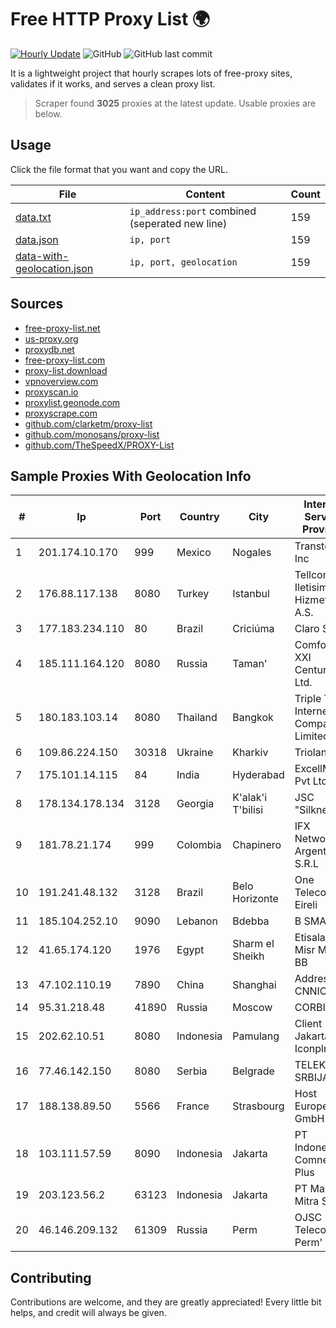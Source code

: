 
# Free HTTP Proxy List 🌍

[![Hourly Update](https://github.com/mertguvencli/http-proxy-list/actions/workflows/main.yml/badge.svg?branch=main)](https://github.com/mertguvencli/http-proxy-list/actions/workflows/main.yml)
![GitHub](https://img.shields.io/github/license/mertguvencli/http-proxy-list)
![GitHub last commit](https://img.shields.io/github/last-commit/mertguvencli/http-proxy-list)

It is a lightweight project that hourly scrapes lots of free-proxy sites, validates if it works, and serves a clean proxy list.


> Scraper found **3025** proxies at the latest update. Usable proxies are below.

## Usage

Click the file format that you want and copy the URL.


|File|Content|Count|
|----|-------|-----|
|[data.txt](https://raw.githubusercontent.com/mertguvencli/http-proxy-list/main/proxy-list/data.txt)|`ip_address:port` combined (seperated new line)|159|
|[data.json](https://raw.githubusercontent.com/mertguvencli/http-proxy-list/main/proxy-list/data.json)|`ip, port`|159|
|[data-with-geolocation.json](https://raw.githubusercontent.com/mertguvencli/http-proxy-list/main/proxy-list/data-with-geolocation.json)|`ip, port, geolocation`|159|

## Sources

* [free-proxy-list.net](https://free-proxy-list.net)
* [us-proxy.org](https://www.us-proxy.org)
* [proxydb.net](http://proxydb.net)
* [free-proxy-list.com](https://free-proxy-list.com/?page=&port=&type%5B%5D=http&type%5B%5D=https&up_time=0&search=Search)
* [proxy-list.download](https://www.proxy-list.download/HTTP)
* [vpnoverview.com](https://vpnoverview.com/privacy/anonymous-browsing/free-proxy-servers)
* [proxyscan.io](https://www.proxyscan.io)
* [proxylist.geonode.com](https://proxylist.geonode.com/api/proxy-list?limit=300&page=1&sort_by=lastChecked&sort_type=desc&protocols=http,https)
* [proxyscrape.com](https://api.proxyscrape.com/v2/?request=displayproxies&protocol=http&timeout=10000&country=all&ssl=all&anonymity=all)
* [github.com/clarketm/proxy-list](https://raw.githubusercontent.com/clarketm/proxy-list/master/proxy-list-raw.txt)
* [github.com/monosans/proxy-list](https://raw.githubusercontent.com/monosans/proxy-list/main/proxies/http.txt)
* [github.com/TheSpeedX/PROXY-List](https://raw.githubusercontent.com/TheSpeedX/PROXY-List/master/http.txt)


## Sample Proxies With Geolocation Info

|#|Ip|Port|Country|City|Internet Service Provider|
|-|--|----|-------|----|-------------------------|
|1|201.174.10.170|999|Mexico|Nogales|Transtelco Inc|
|2|176.88.117.138|8080|Turkey|Istanbul|Tellcom Iletisim Hizmetleri A.S.|
|3|177.183.234.110|80|Brazil|Criciúma|Claro S.A.|
|4|185.111.164.120|8080|Russia|Taman'|Comfort XXI Century Ltd.|
|5|180.183.103.14|8080|Thailand|Bangkok|Triple T Internet Company Limited|
|6|109.86.224.150|30318|Ukraine|Kharkiv|Triolan|
|7|175.101.14.115|84|India|Hyderabad|ExcellMedia Pvt Ltd|
|8|178.134.178.134|3128|Georgia|K'alak'i T'bilisi|JSC "Silknet"|
|9|181.78.21.174|999|Colombia|Chapinero|IFX Networks Argentina S.R.L|
|10|191.241.48.132|3128|Brazil|Belo Horizonte|One Telecom Eireli|
|11|185.104.252.10|9090|Lebanon|Bdebba|B SMART|
|12|41.65.174.120|1976|Egypt|Sharm el Sheikh|Etisalat Misr Mobile BB|
|13|47.102.110.19|7890|China|Shanghai|Addresses CNNIC|
|14|95.31.218.48|41890|Russia|Moscow|CORBINA|
|15|202.62.10.51|8080|Indonesia|Pamulang|Client Jakarta Iconpln|
|16|77.46.142.150|8080|Serbia|Belgrade|TELEKOM SRBIJA a.d.|
|17|188.138.89.50|5566|France|Strasbourg|Host Europe GmbH|
|18|103.111.57.59|8090|Indonesia|Jakarta|PT Indonesia Comnets Plus|
|19|203.123.56.2|63123|Indonesia|Jakarta|PT Maxindo Mitra Solusi|
|20|46.146.209.132|61309|Russia|Perm|OJSC "ER-Telecom" Perm'|



## Contributing

Contributions are welcome, and they are greatly appreciated! Every
little bit helps, and credit will always be given.

